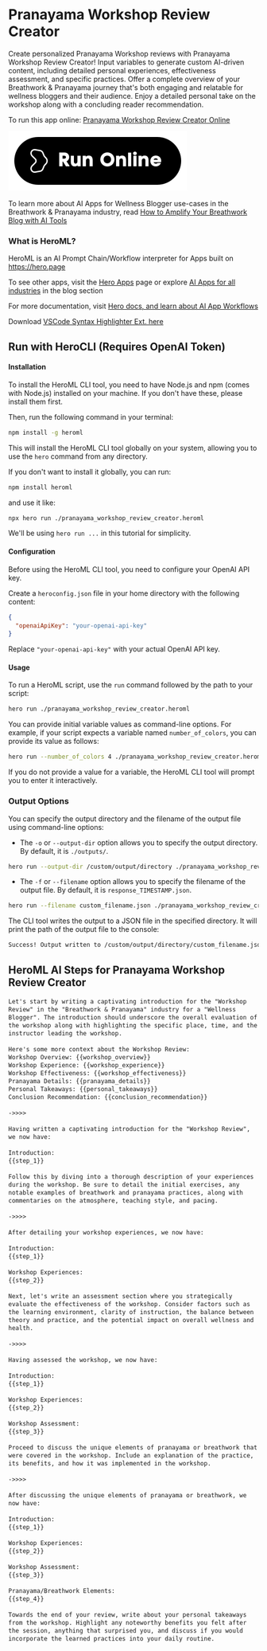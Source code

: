# Pranayama Workshop Review Creator

Create personalized Pranayama Workshop reviews with Pranayama Workshop Review Creator! Input variables to generate custom AI-driven content, including detailed personal experiences, effectiveness assessment, and specific practices. Offer a complete overview of your Breathwork & Pranayama journey that's both engaging and relatable for wellness bloggers and their audience. Enjoy a detailed personal take on the workshop along with a concluding reader recommendation.

To run this app online: [Pranayama Workshop Review Creator Online](https://hero.page/app/pranayama-workshop-review-creator-personalized-pranayama-workshop-insights/iRmtsuzQRYiL3VNCnv2O)

[![Run Pranayama Workshop Review Creator Online](/assets/run.svg)](https://hero.page/app/pranayama-workshop-review-creator-personalized-pranayama-workshop-insights/iRmtsuzQRYiL3VNCnv2O)

To learn more about AI Apps for Wellness Blogger use-cases in the Breathwork & Pranayama industry, read [How to Amplify Your Breathwork Blog with AI Tools](https://hero.page/blog/ai/breathwork-and-pranayama/how-to-amplify-your-breathwork-blog-with-ai-tools/170768)

### What is HeroML?
HeroML is an AI Prompt Chain/Workflow interpreter for Apps built on https://hero.page 

To see other apps, visit the [Hero Apps](https://hero.page/apps) page or explore [AI Apps for all industries](https://hero.page/blog) in the blog section

For more documentation, visit [Hero docs, and learn about AI App Workflows](https://hero.page/tutorials/introduction-to-heroml)

Download [VSCode Syntax Highlighter Ext. here](https://marketplace.visualstudio.com/items?itemName=hero-page.heroml)

## Run with HeroCLI (Requires OpenAI Token)

#### Installation

To install the HeroML CLI tool, you need to have Node.js and npm (comes with Node.js) installed on your machine. If you don't have these, please install them first. 

Then, run the following command in your terminal:

```bash
npm install -g heroml
```

This will install the HeroML CLI tool globally on your system, allowing you to use the `hero` command from any directory.

If you don't want to install it globally, you can run:

```bash
npm install heroml
```

and use it like:

```bash
npx hero run ./pranayama_workshop_review_creator.heroml
```

We'll be using `hero run ...` in this tutorial for simplicity.

#### Configuration

Before using the HeroML CLI tool, you need to configure your OpenAI API key. 

Create a `heroconfig.json` file in your home directory with the following content:

```json
{
  "openaiApiKey": "your-openai-api-key"
}
```

Replace `"your-openai-api-key"` with your actual OpenAI API key.

#### Usage

To run a HeroML script, use the `run` command followed by the path to your script:

```bash
hero run ./pranayama_workshop_review_creator.heroml
```

You can provide initial variable values as command-line options. For example, if your script expects a variable named `number_of_colors`, you can provide its value as follows:

```bash
hero run --number_of_colors 4 ./pranayama_workshop_review_creator.heroml
```

If you do not provide a value for a variable, the HeroML CLI tool will prompt you to enter it interactively.

### Output Options

You can specify the output directory and the filename of the output file using command-line options:

- The `-o` or `--output-dir` option allows you to specify the output directory. By default, it is `./outputs/`.

```bash
hero run --output-dir /custom/output/directory ./pranayama_workshop_review_creator.heroml
```

- The `-f` or `--filename` option allows you to specify the filename of the output file. By default, it is `response_TIMESTAMP.json`.

```bash
hero run --filename custom_filename.json ./pranayama_workshop_review_creator.heroml
```

The CLI tool writes the output to a JSON file in the specified directory. It will print the path of the output file to the console:

```bash
Success! Output written to /custom/output/directory/custom_filename.json
```


## HeroML AI Steps for Pranayama Workshop Review Creator
```
Let's start by writing a captivating introduction for the "Workshop Review" in the "Breathwork & Pranayama" industry for a "Wellness Blogger". The introduction should underscore the overall evaluation of the workshop along with highlighting the specific place, time, and the instructor leading the workshop.

Here's some more context about the Workshop Review:
Workshop Overview: {{workshop_overview}}
Workshop Experience: {{workshop_experience}}
Workshop Effectiveness: {{workshop_effectiveness}}
Pranayama Details: {{pranayama_details}}
Personal Takeaways: {{personal_takeaways}}
Conclusion Recommendation: {{conclusion_recommendation}}

->>>>

Having written a captivating introduction for the "Workshop Review", we now have:

Introduction:
{{step_1}}

Follow this by diving into a thorough description of your experiences during the workshop. Be sure to detail the initial exercises, any notable examples of breathwork and pranayama practices, along with commentaries on the atmosphere, teaching style, and pacing.

->>>>

After detailing your workshop experiences, we now have:

Introduction:
{{step_1}}

Workshop Experiences:
{{step_2}}

Next, let's write an assessment section where you strategically evaluate the effectiveness of the workshop. Consider factors such as the learning environment, clarity of instruction, the balance between theory and practice, and the potential impact on overall wellness and health.

->>>>

Having assessed the workshop, we now have:

Introduction:
{{step_1}}

Workshop Experiences:
{{step_2}}

Workshop Assessment:
{{step_3}}

Proceed to discuss the unique elements of pranayama or breathwork that were covered in the workshop. Include an explanation of the practice, its benefits, and how it was implemented in the workshop.

->>>>

After discussing the unique elements of pranayama or breathwork, we now have:

Introduction:
{{step_1}}

Workshop Experiences:
{{step_2}}

Workshop Assessment:
{{step_3}}

Pranayama/Breathwork Elements:
{{step_4}}

Towards the end of your review, write about your personal takeaways from the workshop. Highlight any noteworthy benefits you felt after the session, anything that surprised you, and discuss if you would incorporate the learned practices into your daily routine.


```

